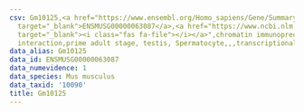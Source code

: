 ```yaml
---
csv: Gm10125,<a href="https://www.ensembl.org/Homo_sapiens/Gene/Summary?db=core;g=ENSMUSG00000063087"
  target="_blank">ENSMUSG00000063087</a>,<a href="https://www.ncbi.nlm.nih.gov/pubmed/25450459"
  target="_blank"><i class="fas fa-file"></i></a>",chromatin immunoprecipitation assay,direct
  interaction,prime adult stage, testis, Spermatocyte,,,transcriptional regulation,
data_alias: Gm10125
data_id: ENSMUSG00000063087
data_numevidence: 1
data_species: Mus musculus
data_taxid: '10090'
title: Gm10125
---
```

